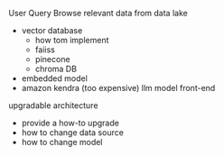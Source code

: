 User Query
Browse relevant data from data lake
- vector database
	- how tom implement
	- faiiss
	- pinecone
	- chroma DB
- embedded model
- amazon kendra (too expensive)
llm model
front-end

upgradable architecture
- provide a how-to upgrade
- how to change data source
- how to change model